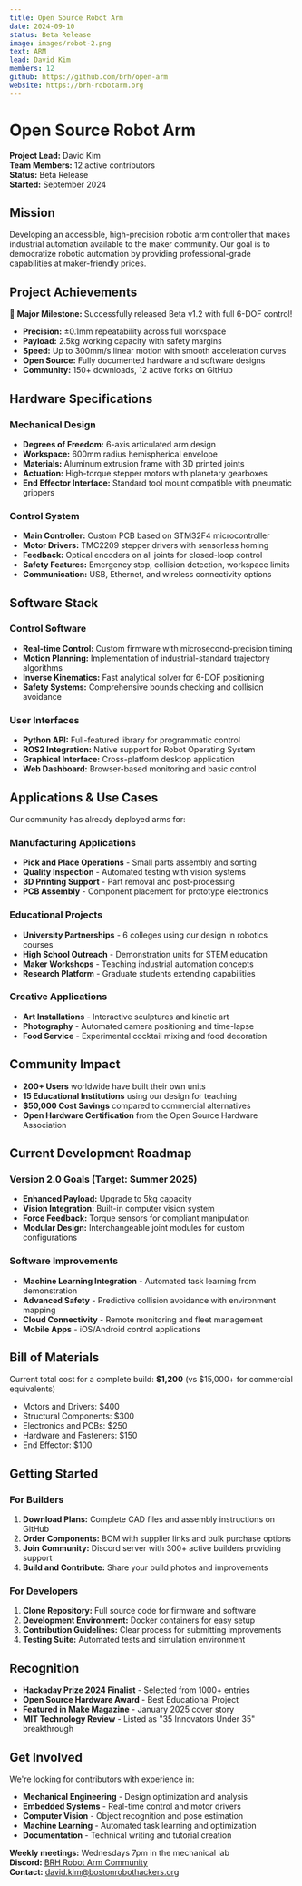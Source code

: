 ```yaml
---
title: Open Source Robot Arm
date: 2024-09-10
status: Beta Release
image: images/robot-2.png
text: ARM
lead: David Kim
members: 12
github: https://github.com/brh/open-arm
website: https://brh-robotarm.org
---
```


# Open Source Robot Arm

**Project Lead:** David Kim  
**Team Members:** 12 active contributors  
**Status:** Beta Release  
**Started:** September 2024

## Mission

Developing an accessible, high-precision robotic arm controller that makes industrial automation available to the maker community. Our goal is to democratize robotic automation by providing professional-grade capabilities at maker-friendly prices.

## Project Achievements

🎉 **Major Milestone:** Successfully released Beta v1.2 with full 6-DOF control!

- **Precision:** ±0.1mm repeatability across full workspace
- **Payload:** 2.5kg working capacity with safety margins
- **Speed:** Up to 300mm/s linear motion with smooth acceleration curves
- **Open Source:** Fully documented hardware and software designs
- **Community:** 150+ downloads, 12 active forks on GitHub

## Hardware Specifications

### Mechanical Design
- **Degrees of Freedom:** 6-axis articulated arm design
- **Workspace:** 600mm radius hemispherical envelope
- **Materials:** Aluminum extrusion frame with 3D printed joints
- **Actuation:** High-torque stepper motors with planetary gearboxes
- **End Effector Interface:** Standard tool mount compatible with pneumatic grippers

### Control System
- **Main Controller:** Custom PCB based on STM32F4 microcontroller
- **Motor Drivers:** TMC2209 stepper drivers with sensorless homing
- **Feedback:** Optical encoders on all joints for closed-loop control
- **Safety Features:** Emergency stop, collision detection, workspace limits
- **Communication:** USB, Ethernet, and wireless connectivity options

## Software Stack

### Control Software
- **Real-time Control:** Custom firmware with microsecond-precision timing
- **Motion Planning:** Implementation of industrial-standard trajectory algorithms
- **Inverse Kinematics:** Fast analytical solver for 6-DOF positioning
- **Safety Systems:** Comprehensive bounds checking and collision avoidance

### User Interfaces
- **Python API:** Full-featured library for programmatic control
- **ROS2 Integration:** Native support for Robot Operating System
- **Graphical Interface:** Cross-platform desktop application
- **Web Dashboard:** Browser-based monitoring and basic control

## Applications & Use Cases

Our community has already deployed arms for:

### Manufacturing Applications
- **Pick and Place Operations** - Small parts assembly and sorting
- **Quality Inspection** - Automated testing with vision systems
- **3D Printing Support** - Part removal and post-processing
- **PCB Assembly** - Component placement for prototype electronics

### Educational Projects
- **University Partnerships** - 6 colleges using our design in robotics courses
- **High School Outreach** - Demonstration units for STEM education
- **Maker Workshops** - Teaching industrial automation concepts
- **Research Platform** - Graduate students extending capabilities

### Creative Applications
- **Art Installations** - Interactive sculptures and kinetic art
- **Photography** - Automated camera positioning and time-lapse
- **Food Service** - Experimental cocktail mixing and food decoration

## Community Impact

- **200+ Users** worldwide have built their own units
- **15 Educational Institutions** using our design for teaching
- **$50,000 Cost Savings** compared to commercial alternatives
- **Open Hardware Certification** from the Open Source Hardware Association

## Current Development Roadmap

### Version 2.0 Goals (Target: Summer 2025)
- **Enhanced Payload:** Upgrade to 5kg capacity
- **Vision Integration:** Built-in computer vision system
- **Force Feedback:** Torque sensors for compliant manipulation
- **Modular Design:** Interchangeable joint modules for custom configurations

### Software Improvements
- **Machine Learning Integration** - Automated task learning from demonstration
- **Advanced Safety** - Predictive collision avoidance with environment mapping
- **Cloud Connectivity** - Remote monitoring and fleet management
- **Mobile Apps** - iOS/Android control applications

## Bill of Materials

Current total cost for a complete build: **$1,200** (vs $15,000+ for commercial equivalents)

- Motors and Drivers: $400
- Structural Components: $300
- Electronics and PCBs: $250
- Hardware and Fasteners: $150
- End Effector: $100

## Getting Started

### For Builders
1. **Download Plans:** Complete CAD files and assembly instructions on GitHub
2. **Order Components:** BOM with supplier links and bulk purchase options
3. **Join Community:** Discord server with 300+ active builders providing support
4. **Build and Contribute:** Share your build photos and improvements

### For Developers
1. **Clone Repository:** Full source code for firmware and software
2. **Development Environment:** Docker containers for easy setup
3. **Contribution Guidelines:** Clear process for submitting improvements
4. **Testing Suite:** Automated tests and simulation environment

## Recognition

- **Hackaday Prize 2024 Finalist** - Selected from 1000+ entries
- **Open Source Hardware Award** - Best Educational Project
- **Featured in Make Magazine** - January 2025 cover story
- **MIT Technology Review** - Listed as "35 Innovators Under 35" breakthrough

## Get Involved

We're looking for contributors with experience in:
- **Mechanical Engineering** - Design optimization and analysis
- **Embedded Systems** - Real-time control and motor drivers
- **Computer Vision** - Object recognition and pose estimation
- **Machine Learning** - Automated task learning and optimization
- **Documentation** - Technical writing and tutorial creation

**Weekly meetings:** Wednesdays 7pm in the mechanical lab  
**Discord:** [BRH Robot Arm Community](https://discord.gg/brh-robotarm)  
**Contact:** david.kim@bostonrobothackers.org